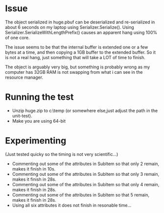 Issue
======
The object serialized in huge.pbuf can be deserialized and re-serialized in about 6 seconds on my laptop using Serializer.Serialize().
Using Serializer.SerializeWithLengthPrefix() causes an apparent hang using 100% of one core.


The issue seems to be that the internal buffer is extended one or a few bytes at a time, and then copying a 1GB buffer to the extended buffer. So it is not a real hang, just something that will take a LOT of time to finish.

The object is arguably very big, but something is probably wrong as my computer has 32GB RAM is not swapping from what i can see in the resource manager.


Running the test
=================
* Unzip huge.zip to c:\temp (or somewhere else,just adjust the path in the unit-test).
* Make you are using 64-bit 

Experimenting
==============
(Just tested quicky so the timing is not very scientific...)

* Commenting out some of the attributes in SubItem so that only 2 remain, makes it finish in 10s.
* Commenting out some of the attributes in SubItem so that only 3 remain, makes it finish in 28s.
* Commenting out some of the attributes in SubItem so that only 4 remain, makes it finish in 28s.
* Commenting out some of the attributes in SubItem so that 5 remain, makes it finish in 28s.
* Using all six attributes it does not finish in resonable time...
